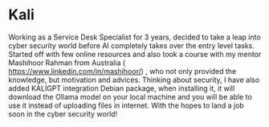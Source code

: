# Kali
Working as a Service Desk Specialist for 3 years, decided to take a leap into cyber security world before AI completely takes over the entry level tasks. Started off with few online resources and also took a course with my mentor Mashihoor Rahman from Australia ( https://www.linkedin.com/in/mashihoor/) , who not only provided the knowledge, but motivation and advices. 
Thinking about security, I have also added KALIGPT integration Debian package, when installing it, it will download the Ollama model on your local machine and you will be able to use it instead of uploading files in internet. 
With the hopes to land a job soon in the cyber security world!
